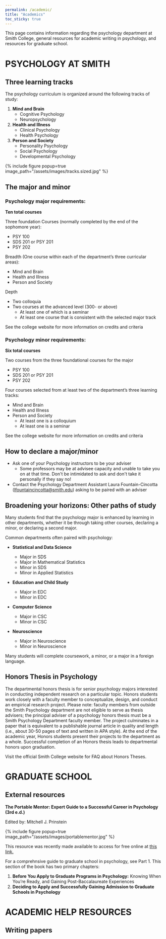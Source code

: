 ```yaml
---
permalink: /academic/
title: "Academics"
toc_sticky: true
---
```

This page contains information regarding the psychology department at Smith College, general resources for academic writing in psychology, and resources for graduate school.

# PSYCHOLOGY AT SMITH

## Three learning tracks
The psychology curriculum is organized around the following tracks of study:
1. **Mind and Brain**
    - Cognitive Psychology
    - Neuropsychology
2. **Health and Illness**
    - Clinical Psychology
    - Health Psychology 
3. **Person and Society**
    - Personality Psychology
    - Social Psychology
    - Developmental Psychology

{% include figure popup=true image_path="/assets/images/tracks.sized.jpg" %}


## The major and minor
### Psychology major requirements:
**Ten total courses**

Three foundation Courses (normally completed by the end of the sophomore year):
 - PSY 100
 - SDS 201 or PSY 201
 - PSY 202

Breadth (One course within each of the department’s three curricular areas):
 - Mind and Brain
 - Health and Illness
 - Person and Society

Depth
 - Two colloquia
 - Two courses at the advanced level (300- or above)
     - At least one of which is a seminar
     - At least one course that is consistent with the selected major track

See the college website for more information on credits and criteria

### Psychology minor requirements:

**Six total courses**

Two courses from the three foundational courses for the major 
 - PSY 100
 - SDS 201 or PSY 201
 - PSY 202
   
Four courses selected from at least two of the department’s three learning tracks:
 - Mind and Brain
 - Health and Illness
 - Person and Society
     - At least one is a colloquium
     - At least one is a seminar

See the college website for more information on credits and criteria

## How to declare a major/minor

  - Ask one of your Psychology instructors to be your adviser
     - Some professors may be at advisee capacity and unable to take you on at that time. Don't be intimidated to ask and don't take it personally if they say no!
  - Contact the Psychology Department Assistant Laura Fountain-Cincotta (lfountaincincotta@smith.edu) asking to be paired with an adviser 


## Broadening your horizons: Other paths of study

Many students find that the psychology major is enhanced by learning in other departments, whether it be through taking other courses, declaring a minor, or declaring a second major.

Common departments often paired with psychology:

- **Statistical and Data Science**
    - Major in SDS
    - Major in Mathematical Statistics
    - Minor in SDS
    - Minor in Applied Statistics 

- **Education and Child Study**
    - Major in EDC
    - Minor in EDC

- **Computer Science**
    - Major in CSC
    - Minor in CSC

- **Neuroscience**
    - Major in Neuroscience
    - Minor in Neuroscience

Many students will complete coursework, a minor, or a major in a foreign language.

## Honors Thesis in Psychology

The departmental honors thesis is for senior psychology majors interested in conducting independent research on a particular topic. Honors students work closely with a faculty member to conceptualize, design, and conduct an empirical research project. Please note: faculty members from outside the Smith Psychology department are not eligible to serve as thesis advisers; the principal adviser of a psychology honors thesis must be a Smith Psychology Department faculty member. The project culminates in a paper that is equivalent to a publishable journal article in quality and length (i.e., about 30-50 pages of text and written in APA style). At the end of the academic year, Honors students present their projects to the department as a whole. Successful completion of an Honors thesis leads to departmental honors upon graduation.

Visit the official Smith College website for FAQ about Honors Theses.


# GRADUATE SCHOOL

## External resources

**The Portable Mentor: Expert Guide to a Successful Career in Psychology (3rd e.d.)**

Edited by: Mitchell J. Prinstein

{% include figure popup=true image_path="/assets/images/portablementor.jpg" %}

This resource was recently made available to access for free online at <a href="[www.something.co](https://www.cambridge.org/core/books/portable-mentor/ECDDAE8E98903C16930434A5905F7273 )m"> this link. </a> 

For a comprehnsive guide to graduate school in psychology, see Part 1. This section of the book has two primary chapters:
1. **Before You Apply to Graduate Programs in Psychology:** Knowing When You’re Ready, and Gaining Post-Baccalaureate Experiences
2. **Deciding to Apply and Successfully Gaining Admission to Graduate Schools in Psychology**




# ACADEMIC HELP RESOURCES

## Writing papers



